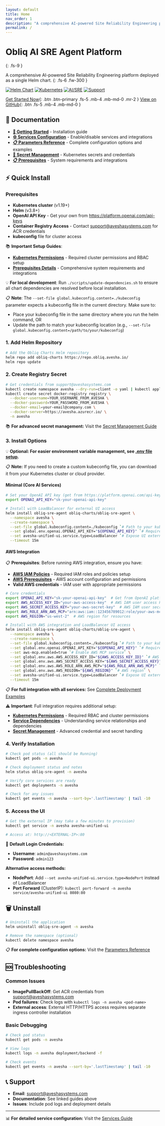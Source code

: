 ```yaml
---
layout: default
title: Home
nav_order: 1
description: "A comprehensive AI-powered Site Reliability Engineering platform deployed as a single Helm chart"
permalink: /
---
```


# Obliq AI SRE Agent Platform
{: .fs-9 }

A comprehensive AI-powered Site Reliability Engineering platform deployed as a single Helm chart.
{: .fs-6 .fw-300 }

[![Helm Chart](https://img.shields.io/badge/Helm-Chart-blue?style=flat-square&logo=helm)](https://helm.sh/)
[![Kubernetes](https://img.shields.io/badge/Kubernetes-v1.19+-blue?style=flat-square&logo=kubernetes)](https://kubernetes.io/)
[![AI/SRE](https://img.shields.io/badge/AI-SRE%20Platform-green?style=flat-square)](https://avesha.io)
[![Support](https://img.shields.io/badge/Support-Avesha-orange?style=flat-square)](mailto:support@aveshasystems.com)

[Get Started Now](#-quick-install){: .btn .btn-primary .fs-5 .mb-4 .mb-md-0 .mr-2 }
[View on GitHub](https://github.com/smart-scaler/obliq-charts){: .btn .fs-5 .mb-4 .mb-md-0 }

## 📖 Documentation

- **[🚀 Getting Started](#-quick-install)** - Installation guide
- **[⚙️ Services Configuration](./docs/services.md)** - Enable/disable services and integrations
- **[📋 Parameters Reference](./docs/parameters.md)** - Complete configuration options and examples
- **[🔐 Secret Management](./docs/secret-management.md)** - Kubernetes secrets and credentials
- **[📋 Prerequisites](./docs/prerequisites.md)** - System requirements and integrations

## ⚡ Quick Install

### Prerequisites
- **Kubernetes cluster** (v1.19+)
- **Helm** (v3.8+) 
- **OpenAI API Key** - Get your own from https://platform.openai.com/api-keys
- **Container Registry Access** - Contact support@aveshasystems.com for ACR credentials
- **kubeconfig** file for cluster access

📚 **Important Setup Guides**:
- **[Kubernetes Permissions](./docs/kubernetes-permissions.md)** - Required cluster permissions and RBAC setup
- **[Prerequisites Details](./docs/prerequisites.md)** - Comprehensive system requirements and integrations

💡 **For local development**: Run `./scripts/update-dependencies.sh` to ensure all chart dependencies are resolved before local installation.

📋 **Note**: The `--set-file global.kubeconfig.content=./kubeconfig` parameter expects a kubeconfig file in the current directory. Make sure to:
- Place your kubeconfig file in the same directory where you run the helm command, OR
- Update the path to match your kubeconfig location (e.g., `--set-file global.kubeconfig.content=/path/to/your/kubeconfig`)

### 1. Add Helm Repository
```bash
# Add the Obliq Charts Helm repository
helm repo add obliq-charts https://repo.obliq.avesha.io/
helm repo update
```

### 2. Create Registry Secret
```bash
# Get credentials from support@aveshasystems.com
kubectl create namespace avesha --dry-run=client -o yaml | kubectl apply -f -
kubectl create secret docker-registry registry \
  --docker-username=YOUR_USERNAME_FROM_AVESHA \
  --docker-password=YOUR_PASSWORD_FROM_AVESHA \
  --docker-email=your-email@company.com \
  --docker-server=https://avesha.azurecr.io/ \
  -n avesha
```

📚 **For advanced secret management:** Visit the [Secret Management Guide](./docs/secret-management.md)

### 3. Install Options

💡 **Optional: For easier environment variable management, see [.env file setup](./docs/prerequisites.md#environment-variables-with-env-file).**

📋 **Note:** If you need to create a custom kubeconfig file, you can download it from your Kubernetes cluster or cloud provider.

#### Minimal (Core AI Services)
```bash
# Set your OpenAI API key (get from https://platform.openai.com/api-keys)
export OPENAI_API_KEY="sk-your-openai-api-key"

# Install with LoadBalancer for external UI access
helm install obliq-sre-agent obliq-charts/obliq-sre-agent \
  --namespace avesha \
  --create-namespace \
  --set-file global.kubeconfig.content=./kubeconfig `# Path to your kubeconfig file` \
  --set global.env.openai.OPENAI_API_KEY="${OPENAI_API_KEY}" `# Required for AI services` \
  --set avesha-unified-ui.service.type=LoadBalancer `# Expose UI externally` \
  --timeout 15m
```

#### AWS Integration

📋 **Prerequisites**: Before running AWS integration, ensure you have:
- **[AWS IAM Policies](./docs/aws-iam-policies.md)** - Required IAM roles and policies setup
- **[AWS Prerequisites](./docs/prerequisites.md#aws-integration)** - AWS account configuration and permissions
- **Valid AWS credentials** - IAM user with appropriate permissions

```bash
# Core credentials
export OPENAI_API_KEY="sk-your-openai-api-key"  # Get from OpenAI platform
export AWS_ACCESS_KEY_ID="your-aws-access-key"  # AWS IAM user access key
export AWS_SECRET_ACCESS_KEY="your-aws-secret-key"  # AWS IAM user secret
export AWS_ROLE_ARN_AWS_MCP="arn:aws:iam::123456789012:role/your-aws-mcp-role"  # IAM role for AWS MCP
export AWS_REGION="us-west-2"  # AWS region for resources

# Install with AWS integration and LoadBalancer UI access
helm install obliq-sre-agent obliq-charts/obliq-sre-agent \
  --namespace avesha \
  --create-namespace \
  --set-file global.kubeconfig.content=./kubeconfig `# Path to your kubeconfig` \
  --set global.env.openai.OPENAI_API_KEY="${OPENAI_API_KEY}" `# Required for AI services` \
  --set aws-mcp.enabled=true `# Enable AWS MCP service` \
  --set global.env.aws.AWS_ACCESS_KEY_ID="${AWS_ACCESS_KEY_ID}" `# AWS API access` \
  --set global.env.aws.AWS_SECRET_ACCESS_KEY="${AWS_SECRET_ACCESS_KEY}" `# AWS API secret` \
  --set global.env.aws.AWS_ROLE_ARN_AWS_MCP="${AWS_ROLE_ARN_AWS_MCP}" `# AWS MCP role ARN` \
  --set global.env.aws.AWS_REGION="${AWS_REGION}" `# AWS region` \
  --set avesha-unified-ui.service.type=LoadBalancer `# Expose UI externally` \
  --timeout 15m
```

📋 **For full integration with all services:** See [Complete Deployment Examples](./docs/parameters.md#--complete-deployment-examples)

⚠️ **Important**: Full integration requires additional setup:
- **[Kubernetes Permissions](./docs/kubernetes-permissions.md)** - Required RBAC and cluster permissions
- **[Service Dependencies](./docs/services.md)** - Understanding service relationships and dependencies
- **[Secret Management](./docs/secret-management.md)** - Advanced credential and secret handling

### 4. Verify Installation
```bash
# Check pod status (all should be Running)
kubectl get pods -n avesha

# Check deployment status and notes
helm status obliq-sre-agent -n avesha

# Verify core services are ready
kubectl get deployments -n avesha

# Check for any issues
kubectl get events -n avesha --sort-by='.lastTimestamp' | tail -10
```

### 5. Access the UI
```bash
# Get the external IP (may take a few minutes to provision)
kubectl get service -n avesha avesha-unified-ui

# Access at: http://<EXTERNAL-IP>:80
```

🔐 **Default Login Credentials:**
- **Username**: `admin@aveshasystems.com`
- **Password**: `admin123`

**Alternative access methods:**
- **NodePort**: Add `--set avesha-unified-ui.service.type=NodePort` instead of LoadBalancer
- **Port Forward** (ClusterIP): `kubectl port-forward -n avesha service/avesha-unified-ui 8080:80`

## 🗑️ Uninstall

```bash
# Uninstall the application
helm uninstall obliq-sre-agent -n avesha

# Remove the namespace (optional)
kubectl delete namespace avesha
```

📋 **For complete configuration options:** Visit the [Parameters Reference](./docs/parameters.md)

## 🆘 Troubleshooting

### Common Issues
- **ImagePullBackOff**: Get ACR credentials from support@aveshasystems.com
- **Pod failures**: Check logs with `kubectl logs -n avesha <pod-name>`
- **External access**: External HTTP/HTTPS access requires separate ingress controller installation

### Basic Debugging
```bash
# Check pod status
kubectl get pods -n avesha

# View logs
kubectl logs -n avesha deployment/backend -f

# Check events
kubectl get events -n avesha --sort-by='.lastTimestamp' | tail -10
```

## 📞 Support

- **Email**: support@aveshasystems.com
- **Documentation**: See linked guides above
- **Issues**: Include pod logs and deployment details

---

📊 **For detailed service configuration:** Visit the [Services Guide](./docs/services.md)
